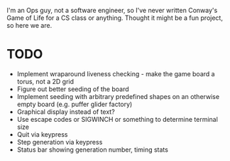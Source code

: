 I'm an Ops guy, not a software engineer, so I've never written Conway's Game of Life for a CS class or anything.  Thought it might be a fun project, so here we are.

# TODO
- Implement wraparound liveness checking - make the game board a torus, not a 2D grid
- Figure out better seeding of the board
- Implement seeding with arbitrary predefined shapes on an otherwise empty board (e.g. puffer glider factory)
- Graphical display instead of text?
- Use escape codes or SIGWINCH or something to determine terminal size
- Quit via keypress
- Step generation via keypress
- Status bar showing generation number, timing stats
